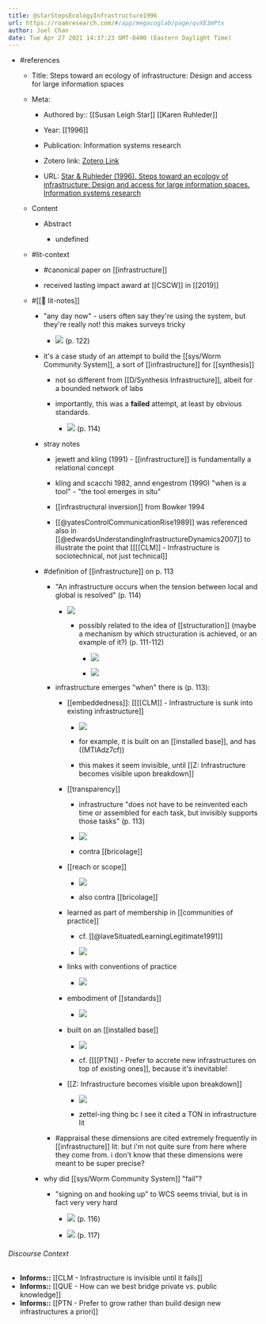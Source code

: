 ```yaml
---
title: @starStepsEcologyInfrastructure1996
url: https://roamresearch.com/#/app/megacoglab/page/qvXE3mPtx
author: Joel Chan
date: Tue Apr 27 2021 14:37:23 GMT-0400 (Eastern Daylight Time)
---
```


- #references

    - Title: Steps toward an ecology of infrastructure: Design and access for large information spaces

    - Meta:

        - Authored by:: [[Susan Leigh Star]] [[Karen Ruhleder]]

        - Year: [[1996]]

        - Publication: Information systems research

        - Zotero link: [Zotero Link](zotero://select/items/7_ERTERJWR)

        - URL: [Star & Ruhleder (1996). Steps toward an ecology of infrastructure: Design and access for large information spaces. Information systems research](https://pubsonline.informs.org/doi/abs/10.1287/isre.7.1.111)

    - Content

        - Abstract

            - undefined

    - #lit-context

        - #canonical paper on [[infrastructure]]

        - received lasting impact award at [[CSCW]] in [[2019]]

    - #[[📝 lit-notes]]

        - "any day now" - users often say they're using the system, but they're really not! this makes surveys tricky

            - ![](https://firebasestorage.googleapis.com/v0/b/firescript-577a2.appspot.com/o/imgs%2Fapp%2Fmegacoglab%2FAnHzCO3OX_.png?alt=media&token=770ca66d-9e88-4a3f-91c9-6e6325a9075f) (p. 122)

        - it's a case study of an attempt to build the [[sys/Worm Community System]], a sort of [[infrastructure]] for [[synthesis]]

            - not so different from [[D/Synthesis Infrastructure]], albeit for a bounded network of labs

            - importantly, this was a **failed** attempt, at least by obvious standards.

                - ![](https://firebasestorage.googleapis.com/v0/b/firescript-577a2.appspot.com/o/imgs%2Fapp%2Fmegacoglab%2FHu_INlacMK.png?alt=media&token=b8ae5f5e-e5c9-45b0-8dfb-7068b9660766) (p. 114)

        - stray notes

            - jewett and kling (1991) - [[infrastructure]] is fundamentally a relational concept

            - kling and scacchi 1982, annd engestrom (1990) "when is a tool" - "the tool emerges in situ"

            - [[infrastructural inversion]] from Bowker 1994

            - [[@yatesControlCommunicationRise1989]] was referenced also in [[@edwardsUnderstandingInfrastructureDynamics2007]] to illustrate the point that [[[[CLM]] - Infrastructure is sociotechnical, not just technical]]

        - #definition of [[infrastructure]] on p. 113

            - "An infrastructure occurs when the tension between local and global is resolved" (p. 114)

                - ![](https://firebasestorage.googleapis.com/v0/b/firescript-577a2.appspot.com/o/imgs%2Fapp%2Fmegacoglab%2F6lpXRXr_FI.png?alt=media&token=190afbae-8471-494d-a47d-c55c3ef0eb71)

                    - possibly related to the idea of [[structuration]] (maybe a mechanism by which structuration is achieved, or an example of it?) (p. 111-112)

                        - ![](https://firebasestorage.googleapis.com/v0/b/firescript-577a2.appspot.com/o/imgs%2Fapp%2Fmegacoglab%2F1I8h1moXR5.png?alt=media&token=178edc64-5020-4c84-9984-5301814f46a6)

                        - ![](https://firebasestorage.googleapis.com/v0/b/firescript-577a2.appspot.com/o/imgs%2Fapp%2Fmegacoglab%2FN1eaOZ3wFN.png?alt=media&token=b3528b66-3af0-4af9-a042-0eeb62374617)

            - infrastructure emerges "when" there is (p. 113):

                - [[embeddedness]]: [[[[CLM]] - Infrastructure is sunk into existing infrastructure]]

                    - ![](https://firebasestorage.googleapis.com/v0/b/firescript-577a2.appspot.com/o/imgs%2Fapp%2Fmegacoglab%2FPCapB_H7a2.png?alt=media&token=d097ff12-e380-4272-8c22-019362d9ac94)

                    - for example, it is built on an [[installed base]], and has ((MTlAdz7cf))

                    - this makes it seem invisible, until [[Z: Infrastructure becomes visible upon breakdown]]

                - [[transparency]]

                    - infrastructure "does not have to be reinvented each time or assembled for each task, but invisibly supports those tasks" (p. 113)

                    - ![](https://firebasestorage.googleapis.com/v0/b/firescript-577a2.appspot.com/o/imgs%2Fapp%2Fmegacoglab%2FitfjRK8KMr.png?alt=media&token=621c39f4-aacd-4fc8-a99e-eff613521da5)

                    - contra [[bricolage]]

                - [[reach or scope]]

                    - ![](https://firebasestorage.googleapis.com/v0/b/firescript-577a2.appspot.com/o/imgs%2Fapp%2Fmegacoglab%2FsWVfbgo3DJ.png?alt=media&token=369ae4ad-cbb4-4c9c-a926-7a84405a48d6)

                    - also contra [[bricolage]]

                - learned as part of membership in [[communities of practice]]

                    - cf. [[@laveSituatedLearningLegitimate1991]]

                    - ![](https://firebasestorage.googleapis.com/v0/b/firescript-577a2.appspot.com/o/imgs%2Fapp%2Fmegacoglab%2F2QZvIo9qVq.png?alt=media&token=ac57314f-a656-4ee0-86b6-a64b3189b0b4)

                - links with conventions of practice

                    - ![](https://firebasestorage.googleapis.com/v0/b/firescript-577a2.appspot.com/o/imgs%2Fapp%2Fmegacoglab%2FOXbJaOQP-J.png?alt=media&token=f4d27599-d492-4ed3-9d09-832e262c1e72)

                - embodiment of [[standards]]

                    - ![](https://firebasestorage.googleapis.com/v0/b/firescript-577a2.appspot.com/o/imgs%2Fapp%2Fmegacoglab%2FS5LT8ETG_-.png?alt=media&token=1b9302fc-83de-45f1-9a14-cae094c5eb0e)

                - built on an [[installed base]]

                    - ![](https://firebasestorage.googleapis.com/v0/b/firescript-577a2.appspot.com/o/imgs%2Fapp%2Fmegacoglab%2FqHi-R6tVwY.png?alt=media&token=5d687c71-6c6d-4842-91bb-f8cff8870a4e)

                    - cf. [[[[PTN]] - Prefer to accrete new infrastructures on top of existing ones]], because it's inevitable!

                - [[Z: Infrastructure becomes visible upon breakdown]]

                    - ![](https://firebasestorage.googleapis.com/v0/b/firescript-577a2.appspot.com/o/imgs%2Fapp%2Fmegacoglab%2FGgt-fLPRwq.png?alt=media&token=2b4f1956-9f20-4aa1-a2cb-d157817af88b)

                    - zettel-ing thing bc I see it cited a TON in infrastructure lit

            - #appraisal these dimensions are cited extremely frequently in [[infrastructure]] lit: but i'm not quite sure from here where they come from. i don't know that these dimensions were meant to be super precise?

        - why did [[sys/Worm Community System]] "fail"?

            - "signing on and hooking up" to WCS seems trivial, but is in fact very very hard

                - ![](https://firebasestorage.googleapis.com/v0/b/firescript-577a2.appspot.com/o/imgs%2Fapp%2Fmegacoglab%2FSsU9ePDFLP.png?alt=media&token=75fcce9e-49fb-41ee-b13a-bf185ebc6924) (p. 116)

                - ![](https://firebasestorage.googleapis.com/v0/b/firescript-577a2.appspot.com/o/imgs%2Fapp%2Fmegacoglab%2FunFpA_QCmA.png?alt=media&token=0f964900-8ba2-4456-b30a-213e5d056111) (p. 117)

###### Discourse Context

- **Informs::** [[CLM - Infrastructure is invisible until it fails]]
- **Informs::** [[QUE - How can we best bridge private vs. public knowledge]]
- **Informs::** [[PTN - Prefer to grow rather than build  design new infrastructures a priori]]
